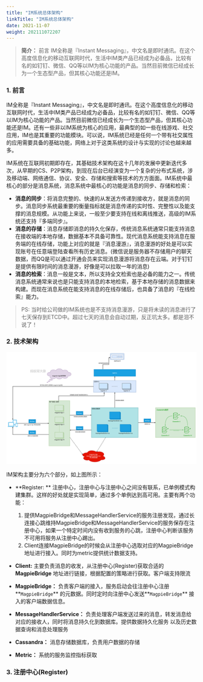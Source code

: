 ```yaml
---
title: "IM系统总体架构"
linkTitle: "IM系统总体架构"
date: 2021-11-07
weight: 202111072207
---
```


> **简介：** 前言 IM全称是『Instant Messaging』，中文名是即时通讯。在这个高度信息化的移动互联网时代，生活中IM类产品已经成为必备品，比较有名的如钉钉、微信、QQ等以IM为核心功能的产品。当然目前微信已经成长为一个生态型产品，但其核心功能还是IM。

### 1. 前言

IM全称是『Instant Messaging』，中文名是即时通讯。在这个高度信息化的移动互联网时代，生活中IM类产品已经成为必备品，比较有名的如钉钉、微信、QQ等以IM为核心功能的产品。当然目前微信已经成长为一个生态型产品，但其核心功能还是IM。还有一些非以IM系统为核心的应用，最典型的如一些在线游戏、社交应用，IM也是其重要的功能模块。可以说，IM系统已经是任何一个带有社交属性的应用需要具备的基础功能，网络上对于这类系统的设计与实现的讨论也越来越多。

IM系统在互联网初期即存在，其基础技术架构在这十几年的发展中更新迭代多次，从早期的CS、P2P架构，到现在后台已经演变为一个复杂的分布式系统，涉及移动端、网络通信、协议、安全、存储和搜索等技术的方方面面。IM系统中最核心的部分是消息系统，消息系统中最核心的功能是消息的同步、存储和检索：

- **消息的同步**：将消息完整的、快速的从发送方传递到接收方，就是消息的同步。消息同步系统最重要的衡量指标就是消息传递的实时性、完整性以及能支撑的消息规模。从功能上来说，一般至少要支持在线和离线推送，高级的IM系统还支持『多端同步』。
- **消息的存储**：消息存储即消息的持久化保存，传统消息系统通常只能支持消息在接收端的本地存储，数据基本不具备可靠性。现代消息系统能支持消息在服务端的在线存储，功能上对应的就是『消息漫游』，消息漫游的好处是可以实现账号在任意端登陆查看所有历史消息。(微信说是服务器不存储用户的聊天数据，而QQ是可以通过开通会员来实现消息漫游将消息存在云端。对于钉钉是提供有限时间的消息漫游，好像是可以拉取一年的消息)
- **消息的检索**：消息一般是文本，所以支持全文检索也是必备的能力之一。传统消息系统通常来说也是只能支持消息的本地检索，基于本地存储的消息数据来构建。而现在消息系统在能支持消息的在线存储后，也具备了消息的『在线检索』能力。

> PS: 当时给公司做的IM系统也是不支持消息漫游，只是将未读的消息进行了七天保存到ETCD中。超过七天的消息会自动过期，反正坑太多。都是泪不说了！

### 2. 技术架构

![IM技术架构图](https://raw.githubusercontent.com/mxsm/picture/main/IM/IM%E6%8A%80%E6%9C%AF%E6%9E%B6%E6%9E%84%E5%9B%BE.png)

IM架构主要分为六个部分，如上图所示：

- **Register: ** 注册中心，注册中心与注册中心之间没有联系，已单例模式构建集群。这样的好处就是实现简单，通过多个单例达到高可用。主要有两个功能：
  1. 提供MagpieBridge和MessageHandlerService的服务注册发现，通过长连接心跳维持MagpieBridge和MessageHandlerService的服务保存在注册中心，如果一个特定时间内没有收到服务的心跳，注册中心判断该服务不可用将服务从注册中心踢出。
  2. Client连接MagpieBridge的时候会从注册中心选取对应的MagpieBridge地址进行接入。同时为metric提供统计数据支持。

- **Client:** 主要负责消息的收发，从注册中心(Register)获取合适的 **MagpieBridge** 地址进行链接，根据配置的策略进行获取。客户端支持限流
- **MagpieBridge：** 负责客户端的接入，服务启动会往注册中心注册**`MagpieBridge`** 的元数据。同时定时向注册中心发送**`MagpieBridge`** 接入的客户端数据信息。
- **MessageHandlerService：** 负责处理客户端发送过来的消息，转发消息给对应的接收人，同时将消息持久化到数据库。提供数据持久化服务 以及历史数据查询和消息处理服务
- **Cassandra：** 消息存储数据库，负责用户数据的存储
- **Metric：** 系统的服务监控指标获取

### 3. 注册中心(Register)